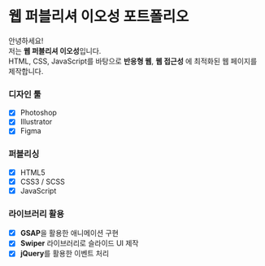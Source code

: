 # 웹 퍼블리셔 이오성 포트폴리오



안녕하세요!  
저는 **웹 퍼블리셔 이오성**입니다.  
HTML, CSS, JavaScript를 바탕으로 **반응형 웹**, **웹 접근성** 에 최적화된 웹 페이지를 제작합니다.

### 디자인 툴
- [x] Photoshop
- [x] Illustrator
- [x] Figma

### 퍼블리싱
- [x] HTML5
- [x] CSS3 / SCSS
- [x] JavaScript

### 라이브러리 활용
- [x] **GSAP**을 활용한 애니메이션 구현
- [x] **Swiper** 라이브러리로 슬라이드 UI 제작
- [x] **jQuery**를 활용한 이벤트 처리
